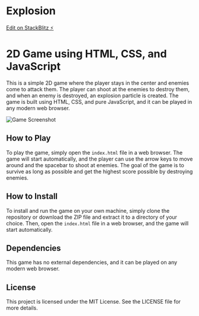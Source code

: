 # Explosion 

[Edit on StackBlitz ⚡️](https://stackblitz.com/edit/web-platform-htv6qc)

# 2D Game using HTML, CSS, and JavaScript

This is a simple 2D game where the player stays in the center and enemies come to attack them. The player can shoot at the enemies to destroy them, and when an enemy is destroyed, an explosion particle is created. The game is built using HTML, CSS, and pure JavaScript, and it can be played in any modern web browser.

![Game Screenshot](/images/game-screenshot.png)

## How to Play

To play the game, simply open the `index.html` file in a web browser. The game will start automatically, and the player can use the arrow keys to move around and the spacebar to shoot at enemies. The goal of the game is to survive as long as possible and get the highest score possible by destroying enemies.

## How to Install

To install and run the game on your own machine, simply clone the repository or download the ZIP file and extract it to a directory of your choice. Then, open the `index.html` file in a web browser, and the game will start automatically.

## Dependencies

This game has no external dependencies, and it can be played on any modern web browser.

## License

This project is licensed under the MIT License. See the LICENSE file for more details.


